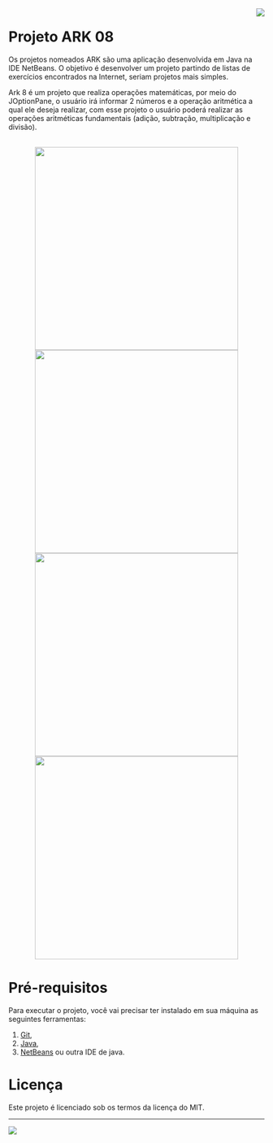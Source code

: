 <img src="https://github.com/VictorAugustoRodriguesGomes/Projeto_ARK_08_Java/blob/main/img/base/java.png?raw=true" align="right"/>

# Projeto ARK 08

Os projetos nomeados ARK são uma aplicação desenvolvida em Java na IDE NetBeans. O objetivo é desenvolver um projeto partindo de listas de exercícios encontrados na Internet, seriam projetos mais simples.

Ark 8 é um projeto que realiza operações matemáticas, por meio do JOptionPane, o usuário irá informar 2 números e a operação aritmética a qual ele deseja realizar, com esse projeto o usuário poderá realizar as operações aritméticas fundamentais (adição, subtração, multiplicação e divisão).

</br>

<div align="center">
<img src="https://github.com/VictorAugustoRodriguesGomes/Projeto_ARK_08_Java/blob/main/img/projeto/p1.png?raw=true" width="400"/>
<img src="https://github.com/VictorAugustoRodriguesGomes/Projeto_ARK_08_Java/blob/main/img/projeto/p2.png?raw=true" width="400"/>
<img src="https://github.com/VictorAugustoRodriguesGomes/Projeto_ARK_08_Java/blob/main/img/projeto/p3.png?raw=true" width="400"/>
<img src="https://github.com/VictorAugustoRodriguesGomes/Projeto_ARK_08_Java/blob/main/img/projeto/p4.png?raw=true" width="400"/>
</div>

# Pré-requisitos

Para executar o projeto, você vai precisar ter instalado em sua máquina as seguintes ferramentas:
1. [Git](https://git-scm.com),
2. [Java](https://www.java.com/pt-BR/),
3. [NetBeans](https://netbeans.apache.org/) ou outra IDE de java.

# Licença

Este projeto é licenciado sob os termos da licença do MIT.

---------


<img src="https://github.com/VictorAugustoRodriguesGomes/Projeto_ARK_08_Java/blob/main/img/base/dados.png?raw=true"/>
